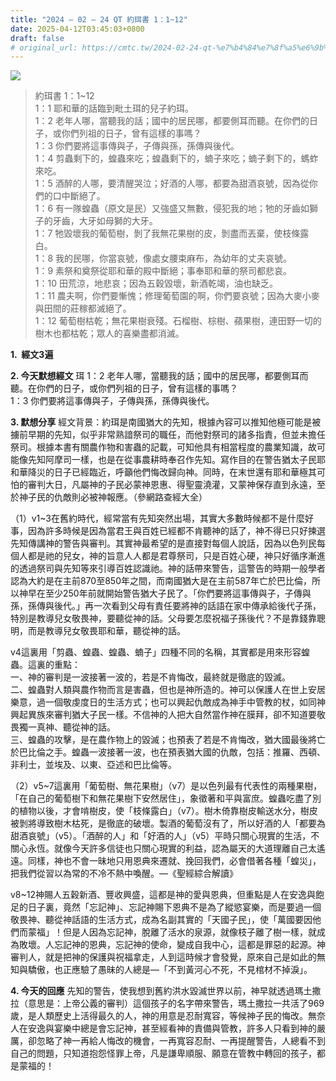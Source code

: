 ```yaml
---
title: "2024 – 02 – 24 QT 約珥書 1：1~12"
date: 2025-04-12T03:45:03+0800
draft: false
# original_url: https://cmtc.tw/2024-02-24-qt-%e7%b4%84%e7%8f%a5%e6%9b%b8-1%ef%bc%9a112
---
```


![](/images/qt.jpg)
> 約珥書 1：1\~12  
> 1：1 耶和華的話臨到毗土珥的兒子約珥。  
> 1：2 老年人哪，當聽我的話；國中的居民哪，都要側耳而聽。在你們的日子，或你們列祖的日子，曾有這樣的事嗎？  
> 1：3 你們要將這事傳與子，子傳與孫，孫傳與後代。  
> 1：4 剪蟲剩下的，蝗蟲來吃；蝗蟲剩下的，蝻子來吃；蝻子剩下的，螞蚱來吃。  
> 1：5 酒醉的人哪，要清醒哭泣；好酒的人哪，都要為甜酒哀號，因為從你們的口中斷絕了。  
> 1：6 有一隊蝗蟲（原文是民）又強盛又無數，侵犯我的地；牠的牙齒如獅子的牙齒，大牙如母獅的大牙。  
> 1：7 牠毀壞我的葡萄樹，剝了我無花果樹的皮，剝盡而丟棄，使枝條露白。  
> 1：8 我的民哪，你當哀號，像處女腰束麻布，為幼年的丈夫哀號。  
> 1：9 素祭和奠祭從耶和華的殿中斷絕；事奉耶和華的祭司都悲哀。  
> 1：10 田荒涼，地悲哀；因為五穀毀壞，新酒乾竭，油也缺乏。  
> 1：11 農夫啊，你們要慚愧；修理葡萄園的啊，你們要哀號；因為大麥小麥與田間的莊稼都滅絕了。  
> 1：12 葡萄樹枯乾；無花果樹衰殘。石榴樹、棕樹、蘋果樹，連田野一切的樹木也都枯乾；眾人的喜樂盡都消滅。

**1.  經文3遍**

**2. 今天默想經文**
珥 1：2 老年人哪，當聽我的話；國中的居民哪，都要側耳而聽。在你們的日子，或你們列祖的日子，曾有這樣的事嗎？  
1：3 你們要將這事傳與子，子傳與孫，孫傳與後代。

**3. 默想分享**
經文背景：約珥是南國猶大的先知，根據內容可以推知他極可能是被擄前早期的先知，似乎非常熟諳祭司的職任，而他對祭司的諸多指責，但並未擔任祭司。根據本書有關農作物和害蟲的記載，可知他具有相當程度的農業知識，故可能像先知阿摩司一樣，也是在從事農耕時奉召作先知。寫作目的在警告猶太子民耶和華降災的日子已經臨近，呼籲他們悔改歸向神。同時，在末世還有耶和華極其可怕的審判大日，凡屬神的子民必蒙神恩惠、得聖靈澆灌，又蒙神保存直到永遠，至於神子民的仇敵則必被神報應。（參網路查經大全）

（1）v1\~3在舊約時代，經常當有先知突然出場，其實大多數時候都不是什麼好事，因為許多時候是因為當君王與百姓已經都不肯聽神的話了，神不得已只好揀選先知傳講神的警告與審判。其實神最希望的是直接對每個人說話，因為以色列民每個人都是祂的兒女，神的旨意人人都是君尊祭司，只是百姓心硬，神只好循序漸進的透過祭司與先知等來引導百姓認識祂。神的話帶來警告，這警告的時期一般學者認為大約是在主前870至850年之間，而南國猶大是在主前587年亡於巴比倫，所以神早在至少250年前就開始警告猶大子民了。「你們要將這事傳與子，子傳與孫，孫傳與後代。」再一次看到父母有責任要將神的話語在家中傳承給後代子孫，特別是教導兒女敬畏神，要聽從神的話。父母要怎麼祝福子孫後代？不是靠錢靠聰明，而是教導兒女敬畏耶和華，聽從神的話。

v4這裏用「剪蟲、蝗蟲、蝗蟲、蝻子」四種不同的名稱，其實都是用來形容蝗蟲。這裏的重點：  
一、神的審判是一波接著一波的，若是不肯悔改，最終就是徹底的毀滅。  
二、蝗蟲對人類與農作物而言是害蟲，但也是神所造的。神可以保護人在世上安居樂意，過一個敬虔度日的生活方式；也可以興起仇敵成為神手中管教的杖，如同神興起異族來審判猶大子民一樣。不信神的人把大自然當作神在膜拜，卻不知道要敬畏獨一真神、聽從神的話。  
三、蝗蟲的攻擊，是在農作物上的毀滅；也預表了若是不肯悔改，猶大國最後將亡於巴比倫之手。蝗蟲一波接著一波，也在預表猶大國的仇敵，包括：推羅、西頓、非利士，並埃及、以東、亞述和巴比倫等。

（2）v5\~7這裏用「葡萄樹、無花果樹」（v7）是以色列最有代表性的兩種果樹，「在自己的葡萄樹下和無花果樹下安然居住」，象徵著和平與富庶。蝗蟲吃盡了別的植物以後，才會啃樹皮，使「枝條露白」（v7）。樹木倚靠樹皮輸送水分，樹皮被剝將導致樹木枯死，是徹底的破壞。製酒的葡萄沒有了，所以好酒的人「都要為甜酒哀號」（v5）。「酒醉的人」和「好酒的人」（v5）平時只關心現實的生活，不關心永恆。就像今天許多信徒也只關心現實的利益，認為屬天的大道理離自己太遙遠。同樣，神也不會一昧地只用恩典來遷就、挽回我們，必會借著各種「蝗災」，把我們從習以為常的不冷不熱中喚醒。—《聖經綜合解讀》

v8\~12神賜人五穀新酒、豐收興盛，這都是神的愛與恩典，但重點是人在安逸與飽足的日子裏，竟然「忘記神」、忘記神賜下恩典不是為了縱慾宴樂，而是要過一個敬畏神、聽從神話語的生活方式，成為名副其實的「天國子民」，使「萬國要因他們而蒙福」！但是人因為忘記神，脫離了活水的泉源，就像枝子離了樹一樣，就成為敗壞。人忘記神的恩典，忘記神的使命，變成自我中心，這都是罪惡的起源。神審判人，就是把神的保護與祝福拿走，人到這時候才會發覺，原來自己是如此的無知與驕傲，也正應驗了愚昧的人總是—「不到黃河心不死，不見棺材不掉淚」。

**4. 今天的回應**
先知的警告，使我想到舊約洪水毀滅世界以前，神早就透過瑪土撒拉（意思是：上帝公義的審判）這個孩子的名字帶來警告，瑪土撒拉一共活了969歲，是人類歷史上活得最久的人，神的用意是忍耐寬容，等候神子民的悔改。無奈人在安逸與宴樂中總是會忘記神，甚至經看神的責備與管教，許多人只看到神的嚴厲，卻忽略了神一再給人悔改的機會，一再寬容忍耐、一再提醒警告，人總看不到自己的問題，只知道抱怨怪罪上帝，凡是謙卑順服、願意在管教中轉回的孩子，都是蒙福的！
